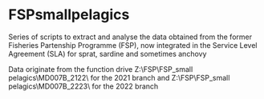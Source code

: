# FSPsmallpelagics

Series of scripts to extract and analyse the data obtained from the former Fisheries Partenship Programme (FSP), now integrated in the Service Level Agreement (SLA)
for sprat, sardine and sometimes anchovy

Data originate from the function drive Z:\FSP\FSP_small pelagics\MD007B_2122\ for the 2021 branch and Z:\FSP\FSP_small pelagics\MD007B_2223\ for the 2022 branch